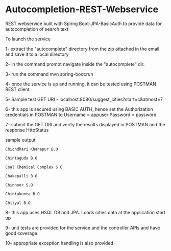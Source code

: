 # Autocompletion-REST-Webservice
REST webservice built with Spring Boot-JPA-BasicAuth to provide data for autocompletion of search text

To launch the service

1- extract the "autocomplete" directory from the zip attached in the email and save it to a local directory

2- in the command prompt navigate inside the "autocomplete" dir.

3- run the command         mvn spring-boot:run

4- once the service is up and running, it can be tested using POSTMAN REST client.

5- Sample test GET URI -     localhost:8080/suggest_cities?start=c&atmost=7

6- this app is secured using BASIC AUTH, hence set the Authorization credentials in POSTMAN to 
   Username = appuser
   Password = password

7- submit the GET URI and verify the results displayed in POSTMAN and the response HttpStatus
   
   sample output 

	Chichdhari Khanapur B.O

	Chintaguda B.O

	Coal Chemical Complex S.O

	Chakepalli B.O

	Chinnoor S.O

	Chintakunta B.O

	Chityal B.O
	
8- this app uses HSQL DB and JPA. Loads cities data at the application start up

9- unit tests are provided for the service and the controller APIs and have good coverage.

10- appropriate exception handling is also provided
